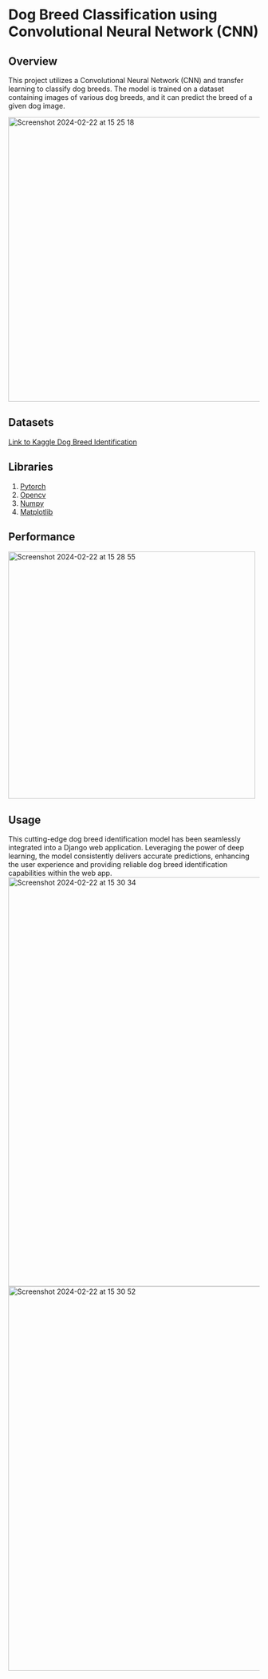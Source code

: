 
# Dog Breed Classification using Convolutional Neural Network (CNN)
## Overview
This project utilizes a Convolutional Neural Network (CNN) and transfer learning to classify dog breeds. The model is trained on a dataset containing images of various dog breeds, and it can predict the breed of a given dog image.

<img width="570" alt="Screenshot 2024-02-22 at 15 25 18" src="https://github.com/dubemmmm/Convolutional-Neural-Network/assets/101866658/f66c4da1-e327-4d45-99f1-e2c2627e49d9">

## Datasets
[Link to Kaggle Dog Breed Identification](https://www.kaggle.com/c/dog-breed-identification/overview)

## Libraries
1. [Pytorch](https://pytorch.org/)
2. [Opencv](https://opencv.org/)
3. [Numpy](https://numpy.org/doc/stable/)
4. [Matplotlib](https://matplotlib.org/)

## Performance
<img width="495" alt="Screenshot 2024-02-22 at 15 28 55" src="https://github.com/dubemmmm/Convolutional-Neural-Network/assets/101866658/5e160d81-60d6-45ff-87c1-592e4f897757">

## Usage
This cutting-edge dog breed identification model has been seamlessly integrated into a Django web application. Leveraging the power of deep learning, the model consistently delivers accurate predictions, enhancing the user experience and providing reliable dog breed identification capabilities within the web app.
<img width="819" alt="Screenshot 2024-02-22 at 15 30 34" src="https://github.com/dubemmmm/Convolutional-Neural-Network/assets/101866658/7b599d2f-056f-4351-ba34-222d2fd2faa2">
<img width="770" alt="Screenshot 2024-02-22 at 15 30 52" src="https://github.com/dubemmmm/Convolutional-Neural-Network/assets/101866658/2ff2f3af-63bc-46b1-8c55-207faeafdc52">
